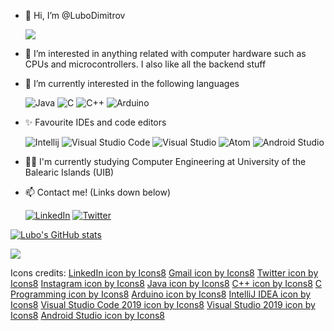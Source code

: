 - 👋 Hi, I’m @LuboDimitrov <!--![Verified][1.6]--> 

     ![](https://komarev.com/ghpvc/?username=LuboDimitrov&color=blueviolet)
- 👀 I’m interested in anything related with computer hardware such as CPUs and microcontrollers. I also like all the backend stuff
- 🌱 I’m currently interested in the following languages

     ![Java][1.7] ![C][1.8] ![C++][1.9] ![Arduino][2.0]
- ✨ Favourite IDEs and code editors

    ![Intellij][2.1] ![Visual Studio Code][2.2] ![Visual Studio][2.3]  ![Atom][2.5]  ![Android Studio][2.6]
- 👩‍🎓 I'm currently studying Computer Engineering at University of the Balearic Islands (UIB) <!-- ![UIB][2.4] -->
- 📫 Contact me! (Links down below)


     [![LinkedIn][1.2]][1] <!--[![Gmail][1.3]][2]--> [![Twitter][1.4]][3] <!--[![Instagram][1.5]][4]--> 

[1.2]: https://img.icons8.com/color/48/000000/linkedin.png
[1.3]: https://img.icons8.com/fluency/48/000000/gmail-new.png
[1.4]: https://img.icons8.com/color/48/000000/twitter--v2.png
[1.5]: https://img.icons8.com/fluency/48/000000/instagram-new.png
[1.6]: https://img.icons8.com/color/24/000000/instagram-verification-badge.png
[1.7]: https://img.icons8.com/nolan/48/java-coffee-cup-logo.png
[1.8]: https://img.icons8.com/color/48/000000/c-programming.png
[1.9]: https://img.icons8.com/color/48/000000/c-plus-plus-logo.png
[2.0]: https://img.icons8.com/color/48/000000/arduino.png
[2.1]: https://img.icons8.com/color/48/000000/intellij-idea.png
[2.2]: https://img.icons8.com/color/48/000000/visual-studio-code-2019.png
[2.3]: https://img.icons8.com/fluency/48/000000/visual-studio-2019.png
[2.4]: https://i.ibb.co/m6WFD76/338730-logo-uib-vertical-color-transparente-1.png
[2.5]: https://i.ibb.co/P4JKZsc/atom-logo-vector.png
[2.6]: https://img.icons8.com/fluency/48/000000/android-studio--v2.png
[2.7]: https://github-readme-stats.vercel.app/api/top-langs/?username=LuboDimitrov&exclude_repo=PracticaAprenentatgeAutomatic&theme=radical


[1]: https://www.linkedin.com/in/lyubomir-dimitrov-88a11a176/
[2]: https://mail.google.com/mail/?view=cm&source=mailto&to=lubodimitrov500@gmail.com
[3]: https://twitter.com/Luubo10
[4]: https://www.instagram.com/lubo_7/

[![Lubo's GitHub stats](https://github-readme-stats.vercel.app/api?username=LuboDimitrov&show_icons=true&theme=radical)](https://github.com/anuraghazra/github-readme-stats)     

<img align="center" src="https://github-readme-stats.vercel.app/api/top-langs/?username=LuboDimitrov&exclude_repo=PracticaAprenentatgeAutomatic&theme=radical" />

Icons credits: 
<a href="https://icons8.com/icon/13930/linkedin">LinkedIn icon by Icons8</a>
<a href="https://icons8.com/icon/P7UIlhbpWzZm/gmail">Gmail icon by Icons8</a>
<a href="https://icons8.com/icon/xWVjuc9hryql/twitter">Twitter icon by Icons8</a>
<a href="https://icons8.com/icon/Xy10Jcu1L2Su/instagram">Instagram icon by Icons8</a>
<a href="https://icons8.com/icon/FRRACRKRsw2s/java">Java icon by Icons8</a>
<a href="https://icons8.com/icon/40669/c++">C++ icon by Icons8</a>
<a href="https://icons8.com/icon/40670/c-programming">C Programming icon by Icons8</a>
<a href="https://icons8.com/icon/13444/arduino">Arduino icon by Icons8</a>
<a href="https://icons8.com/icon/61466/intellij-idea">IntelliJ IDEA icon by Icons8</a>
<a href="https://icons8.com/icon/9OGIyU8hrxW5/visual-studio-code-2019">Visual Studio Code 2019 icon by Icons8</a>
<a href="https://icons8.com/icon/ezj3zaVtImPg/visual-studio-2019">Visual Studio 2019 icon by Icons8</a>
<a href="https://icons8.com/icon/1LAX3PYMg2iA/android-studio">Android Studio icon by Icons8</a>


<!---
LuboDimitrov/LuboDimitrov is a ✨ special ✨ repository because its `README.md` (this file) appears on your GitHub profile.
You can click the Preview link to take a look at your changes.
--->
